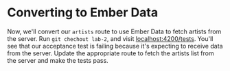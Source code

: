 # Converting to Ember Data

Now, we'll convert our `artists` route to use Ember Data to fetch artists from the server. Run `git chechout lab-2`,
and visit [localhost:4200/tests](http://localhost:4200/tests). You'll see that our acceptance test is failing because
it's expecting to receive data from the server. Update the appropriate route to fetch the artists list from the server
and make the tests pass.

